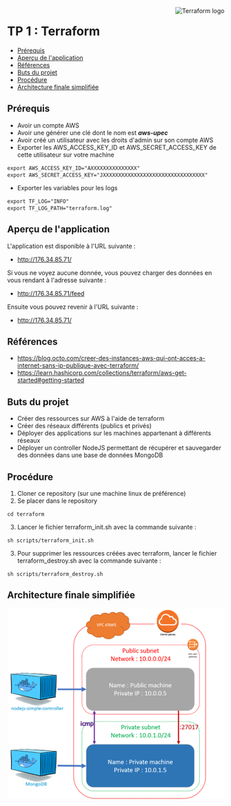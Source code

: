 <a href="https://terraform.io">
    <img src="https://cdn.rawgit.com/hashicorp/terraform-website/master/content/source/assets/images/logo-hashicorp.svg" alt="Terraform logo" title="Terraform" align="right" height="50" />
</a>

# TP 1 : Terraform

- [Prérequis](#prérequis)
- [Aperçu de l'application](#aperçu-de-lapplication)
- [Références](#références)
- [Buts du projet](#buts-du-projet)
- [Procédure](#procédure)
- [Architecture finale simplifiée](#architecture-finale-simplifiée)

## Prérequis
- Avoir un compte AWS
- Avoir une générer une clé dont le nom est **_aws-upec_**
- Avoir créé un utilisateur avec les droits d'admin sur son compte AWS
- Exporter les AWS_ACCESS_KEY_ID et AWS_SECRET_ACCESS_KEY de cette utilisateur sur votre machine
```
export AWS_ACCESS_KEY_ID="AXXXXXXXXXXXXXXX"
export AWS_SECRET_ACCESS_KEY="JXXXXXXXXXXXXXXXXXXXXXXXXXXXXXXXXX"
```
- Exporter les variables pour les logs 
```
export TF_LOG="INFO"
export TF_LOG_PATH="terraform.log"
```

## Aperçu de l'application
L'application est disponible à l'URL suivante : 
- http://176.34.85.71/

Si vous ne voyez aucune donnée, vous pouvez charger des données en vous rendant à l'adresse suivante : 
- http://176.34.85.71/feed

Ensuite vous pouvez revenir à l'URL suivante :
- http://176.34.85.71/


## Références
- https://blog.octo.com/creer-des-instances-aws-qui-ont-acces-a-internet-sans-ip-publique-avec-terraform/
- https://learn.hashicorp.com/collections/terraform/aws-get-started#getting-started


## Buts du projet
- Créer des ressources sur AWS à l'aide de terraform
- Créer des réseaux différents (publics et privés)
- Déployer des applications sur les machines appartenant à différents réseaux
- Déployer un controller NodeJS permettant de récupérer et sauvegarder des données dans une base de données MongoDB


## Procédure
1. Cloner ce repository (sur une machine linux de préférence)
2. Se placer dans le repository
```
cd terraform
```
3. Lancer le fichier terraform_init.sh avec la commande suivante :
```
sh scripts/terraform_init.sh
```
3. Pour supprimer les ressources créées avec terraform, lancer le fichier terraform_destroy.sh avec la commande suivante :
```
sh scripts/terraform_destroy.sh
```


## Architecture finale simplifiée
![Architecture finale simplifiée](images/architecture.png?raw=true "Architecture finale simplifiée")